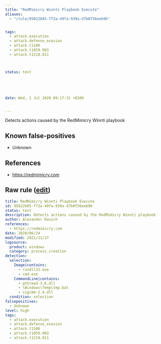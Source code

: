 ```yaml
---
title: "RedMimicry Winnti Playbook Execute"
aliases:
  - "/rule/95022b85-ff2a-49fa-939a-d7b8f56eeb9b"


tags:
  - attack.execution
  - attack.defense_evasion
  - attack.t1106
  - attack.t1059.003
  - attack.t1218.011



status: test





date: Wed, 1 Jul 2020 09:17:31 +0200


---
```


Detects actions caused by the RedMimicry Winnti playbook

<!--more-->


## Known false-positives

* Unknown



## References

* https://redmimicry.com


## Raw rule ([edit](https://github.com/SigmaHQ/sigma/edit/master/rules/windows/process_creation/proc_creation_win_redmimicry_winnti_proc.yml))
```yaml
title: RedMimicry Winnti Playbook Execute
id: 95022b85-ff2a-49fa-939a-d7b8f56eeb9b
status: test
description: Detects actions caused by the RedMimicry Winnti playbook
author: Alexander Rausch
references:
  - https://redmimicry.com
date: 2020/06/24
modified: 2021/11/27
logsource:
  product: windows
  category: process_creation
detection:
  selection:
    Image|contains:
      - rundll32.exe
      - cmd.exe
    CommandLine|contains:
      - gthread-3.6.dll
      - \Windows\Temp\tmp.bat
      - sigcmm-2.4.dll
  condition: selection
falsepositives:
  - Unknown
level: high
tags:
  - attack.execution
  - attack.defense_evasion
  - attack.t1106
  - attack.t1059.003
  - attack.t1218.011

```
